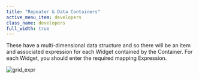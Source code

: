 ```yaml
---
title: "Repeater & Data Containers"
active_menu_item: developers
class_name: developers
full_width: true
---
```



These have a multi-dimensional data structure and so there will be an item and associated expression for each Widget contained by the Container. For each Widget, you should enter the required mapping Expression.

![grid\_expr](/img/docs/grid_expr.zoom78.png)
